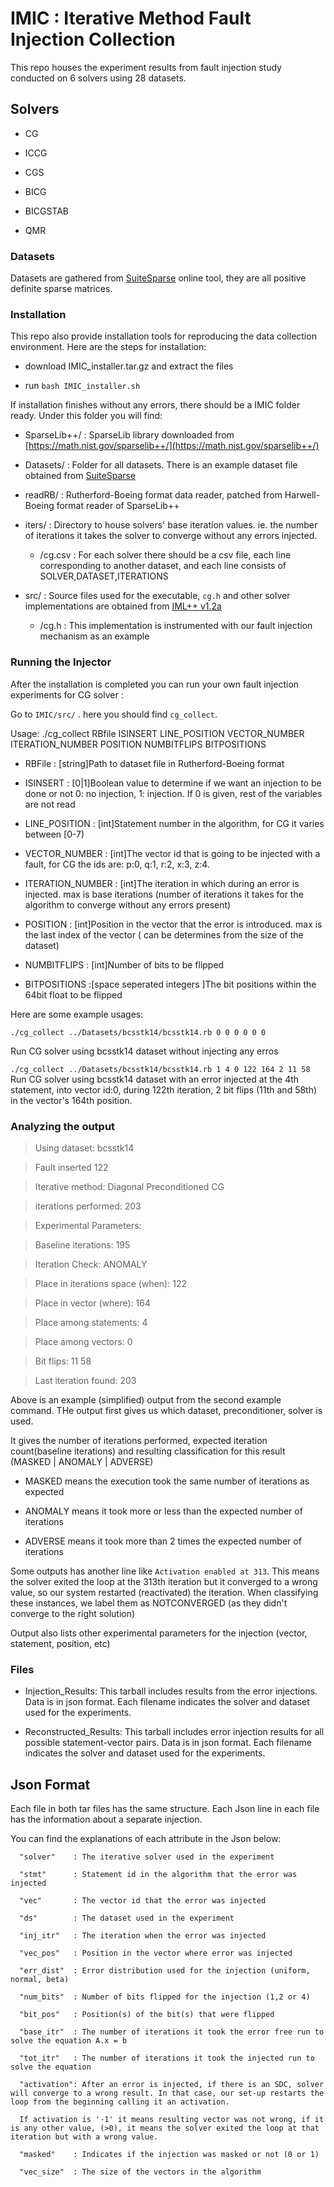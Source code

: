 # IMIC : Iterative Method Fault Injection Collection

This repo houses the experiment results from fault injection study conducted on 6 solvers using 28 datasets. 

## Solvers
* CG

* ICCG

* CGS

* BICG

* BICGSTAB

* QMR


### Datasets

Datasets are gathered from [SuiteSparse](https://sparse.tamu.edu/about) online tool, they are all positive definite sparse matrices.


### Installation

This repo also provide installation tools for reproducing the data collection environment. Here are the steps for installation:

* download IMIC_installer.tar.gz and extract the files

* run `bash IMIC_installer.sh`



If installation finishes without any errors, there should be a IMIC folder ready. Under this folder you will find: 

* SparseLib++/ 	: SparseLib library downloaded from [https://math.nist.gov/sparselib++/](https://math.nist.gov/sparselib++/)

* Datasets/	: Folder for all datasets. There is an example dataset file obtained from [SuiteSparse](http://faculty.cse.tamu.edu/davis/suitesparse.html)

* readRB/	: Rutherford-Boeing format data reader, patched from Harwell-Boeing format reader of SparseLib++

* iters/	: Directory to house solvers' base iteration values. ie. the number of iterations it takes the solver to converge without any errors injected.

  - /cg.csv	: For each solver there should be a csv file, each line corresponding to another dataset, and each line consists of SOLVER,DATASET,ITERATIONS

* src/		: Source files used for the executable, `cg.h` and other solver implementations are obtained from [IML++ v1.2a](https://math.nist.gov/iml++/)  				

  - /cg.h	: This implementation is instrumented with our fault injection mechanism as an example 




### Running the Injector
After the installation is completed you can run your own fault injection experiments for CG solver :

Go to `IMIC/src/` . here you should find `cg_collect`. 

Usage: ./cg_collect RBfile ISINSERT LINE_POSITION VECTOR_NUMBER ITERATION_NUMBER POSITION NUMBITFLIPS BITPOSITIONS 

* RBFile	    : \[string\]Path to dataset file in Rutherford-Boeing format

* ISINSERT	    : \[0|1\]Boolean value to determine if we want an injection to be done or not 0: no injection, 1: injection. If 0 is given, rest of the variables are not read

* LINE_POSITION	    : \[int\]Statement number in the algorithm, for CG it varies between \[0\-7\)

* VECTOR_NUMBER	    : \[int\]The vector id that is going to be injected with a fault, for CG the ids are: p:0, q:1, r:2, x:3, z:4. 

* ITERATION_NUMBER  : \[int\]The iteration in which during an error is injected. max is base iterations (number of iterations it takes for the algorithm to converge without any errors present) 

* POSITION	    : \[int\]Position in the vector that the error is introduced. max is the last index of the vector ( can be determines from the size of the dataset)

* NUMBITFLIPS	    : \[int\]Number of bits to be flipped

* BITPOSITIONS	    :\[space seperated integers \]The bit positions within the 64bit float to be flipped 


Here are some example usages:

`./cg_collect ../Datasets/bcsstk14/bcsstk14.rb 0 0 0 0 0 0`

Run CG solver using bcsstk14 dataset without injecting any erros


`./cg_collect ../Datasets/bcsstk14/bcsstk14.rb 1 4 0 122 164 2 11 58`
Run CG solver using bcsstk14 dataset with an error injected at the 4th statement, into vector id:0, during 122th iteration, 2 bit flips (11th and 58th) in the vector's 164th position.

### Analyzing the output

>Using dataset: bcsstk14

>Fault inserted 122

>Iterative method: Diagonal Preconditioned CG

>iterations performed: 203

>Experimental Parameters:

>Baseline iterations: 195

>Iteration Check: ANOMALY

>Place in iterations space (when): 122

>Place in vector (where): 164

>Place among statements: 4

>Place among vectors: 0

>Bit flips: 11 58 

>Last iteration found: 203


Above is an example (simplified) output from the second example command. THe output first gives us which dataset, preconditioner, solver is used. 

It gives the number of iterations performed, expected iteration count(baseline iterations) and resulting classification for this result (MASKED | ANOMALY | ADVERSE) 

* MASKED means the execution took the same number of iterations as expected

* ANOMALY means it took more or less than the expected number of iterations

* ADVERSE means it took more than 2 times the expected number of iterations

Some outputs has another line like `Activation enabled at 313`. This means the solver exited the loop at the 313th iteration but it converged to a wrong value, so our system restarted (reactivated) the iteration. 
When classifying these instances, we label them as NOTCONVERGED (as they didn't converge to the right solution)
 
Output also lists other experimental parameters for the injection (vector, statement, position, etc)  

### Files

* Injection_Results: This tarball includes results from the error injections. 
  Data is in json format. Each filename indicates the solver and dataset used for the experiments. 

* Reconstructed_Results: This tarball includes error injection results for all possible statement-vector pairs. 
  Data is in json format. Each filename indicates the solver and dataset used for the experiments. 



## Json Format

Each file in both tar files has the same structure. Each Json line in each file has the information about a separate injection. 

You can find the explanations of each attribute in the Json below:

      "solver"    : The iterative solver used in the experiment
      
      "stmt"      : Statement id in the algorithm that the error was injected
      
      "vec"       : The vector id that the error was injected 
      
      "ds"        : The dataset used in the experiment
      
      "inj_itr"   : The iteration when the error was injected
      
      "vec_pos"   : Position in the vector where error was injected
      
      "err_dist"  : Error distribution used for the injection (uniform, normal, beta)
      
      "num_bits"  : Number of bits flipped for the injection (1,2 or 4)
      
      "bit_pos"   : Position(s) of the bit(s) that were flipped
      
      "base_itr"  : The number of iterations it took the error free run to solve the equation A.x = b
      
      "tot_itr"   : The number of iterations it took the injected run to solve the equation
      
      "activation": After an error is injected, if there is an SDC, solver will converge to a wrong result. In that case, our set-up restarts the loop from the beginning calling it an activation. 
      
      If activation is '-1' it means resulting vector was not wrong, if it is any other value, (>0), it means the solver exited the loop at that iteration but with a wrong value.   
              
      "masked"    : Indicates if the injection was masked or not (0 or 1)
      
      "vec_size"  : The size of the vectors in the algorithm



